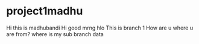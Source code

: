 # project1madhu 
Hi this is madhubandi
Hi good mrng
hlo
This is branch 1
How are u 
where u are from?
where is my sub branch data
